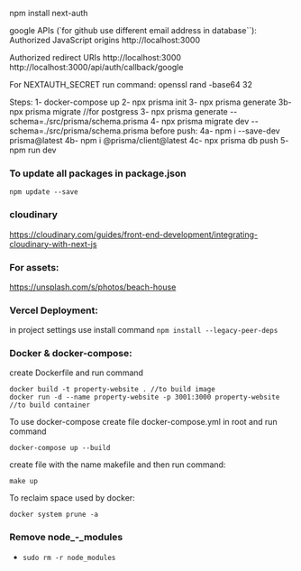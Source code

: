 npm install next-auth

google APIs (`for github use different email address in database``):
Authorized JavaScript origins
http://localhost:3000

Authorized redirect URIs
http://localhost:3000
http://localhost:3000/api/auth/callback/google

For NEXTAUTH_SECRET run command:
openssl rand -base64 32

Steps:
1- docker-compose up
2- npx prisma init
3- npx prisma generate
3b- npx prisma migrate //for postgress
3- npx prisma generate --schema=./src/prisma/schema.prisma
4- npx prisma migrate dev --schema=./src/prisma/schema.prisma
before push:
4a- npm i --save-dev prisma@latest
4b- npm i @prisma/client@latest
4c- npx prisma db push
5- npm run dev

### To update all packages in package.json
`npm update --save`

### cloudinary
https://cloudinary.com/guides/front-end-development/integrating-cloudinary-with-next-js

### For assets:
https://unsplash.com/s/photos/beach-house

### Vercel Deployment:
in project settings use install command `npm install --legacy-peer-deps`

### Docker & docker-compose:
create Dockerfile and run command
```
docker build -t property-website . //to build image
docker run -d --name property-website -p 3001:3000 property-website //to build container
```

To use docker-compose create file docker-compose.yml in root and run command
```
docker-compose up --build
```

create file with the name makefile and then run command:
```
make up
```
To reclaim space used by docker:
```
docker system prune -a 
```
### Remove node_-_modules
- `sudo rm -r node_modules`

<!--
https://www.youtube.com/watch?v=c_-b_isI4vg&t=249s
https://github.com/AntonioErdeljac/next13-airbnb-clone

//example to follow seeding data
https://github.com/turteltech/nextjs-airbnb-clone-starter/blob/master/server/scripts/seed.ts

CORSS:
https://blog.logrocket.com/using-cors-next-js-handle-cross-origin-requests/

//login cookies:
https://github.com/hiteshchoudhary/nextjs-fullstack-auth/blob/main/src/app/api/users/login/route.ts#L44
-->
